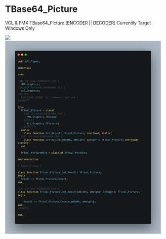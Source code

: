 # TBase64_Picture
VCL &amp; FMX TBase64_Picture [ENCODER || DECODER] Currentlly Target Windows Only 

![](I_Base64_Picture)
![](TFinal_Picture.png)
